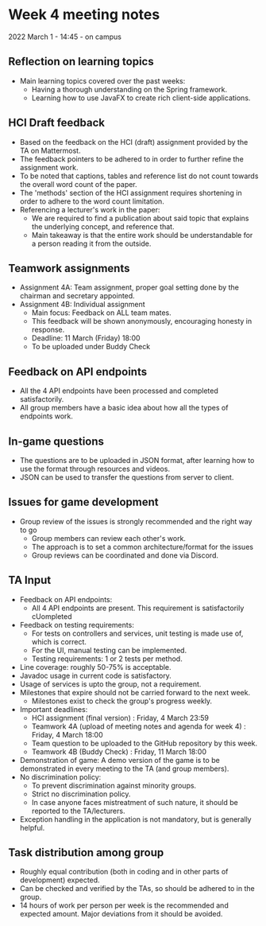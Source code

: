 # Week 4 meeting notes
2022 March 1 - 14:45 - on campus

## Reflection on learning topics
* Main learning topics covered over the past weeks:
    - Having a thorough understanding on the Spring framework.	
    - Learning how to use JavaFX to create rich client-side applications.

## HCI Draft feedback
* Based on the feedback on the HCI (draft) assignment provided by the TA on Mattermost.
* The feedback pointers to be adhered to in order to further refine the assignment work.
* To be noted that captions, tables and reference list do not count towards the overall word count of the paper.
* The 'methods' section of the HCI assignment requires shortening in order to adhere to the word count limitation.
* Referencing a lecturer's work in the paper:
    - We are required to find a publication about said topic that explains the underlying concept, and reference that.
    - Main takeaway is that the entire work should be understandable for a person reading it from the outside.

## Teamwork assignments 
* Assignment 4A: Team assignment, proper goal setting done by the chairman and secretary appointed.
* Assignment 4B: Individual assignment
    - Main focus: Feedback on ALL team mates.
    - This feedback will be shown anonymously, encouraging honesty in response.
    - Deadline: 11 March (Friday) 18:00
    - To be uploaded under Buddy Check

## Feedback on API endpoints
* All the 4 API endpoints have been processed and completed satisfactorily.
* All group members have a basic idea about how all the types of endpoints work.

## In-game questions
* The questions are to be uploaded in JSON format, after learning how to use the format through resources and videos.
* JSON can be used to transfer the questions from server to client.

## Issues for game development
* Group review of the issues is strongly recommended and the right way to go
    - Group members can review each other's work.
    - The approach is to set a common architecture/format for the issues
    - Group reviews can be coordinated and done via Discord.

## TA Input
* Feedback on API endpoints:
    - All 4 API endpoints are present. This requirement is satisfactorily cUompleted
* Feedback on testing requirements:
    - For tests on controllers and services, unit testing is made use of, which is correct.
    - For the UI, manual testing can be implemented.
    - Testing requirements: 1 or 2 tests per method.
* Line coverage: roughly 50-75% is acceptable.
* Javadoc usage in current code is satisfactory.
* Usage of services is upto the group, not a requirement.
* Milestones that expire should not be carried forward to the next week.
    - Milestones exist to check the group's progress weekly.
* Important deadlines:
    - HCI assignment (final version) : Friday, 4 March 23:59
    - Teamwork 4A (upload of meeting notes and agenda for week 4) : Friday, 4 March 18:00
    - Team question to be uploaded to the GitHub repository by this week.
    - Teamwork 4B (Buddy Check) : Friday, 11 March 18:00
* Demonstration of game: A demo version of the game is to be demonstrated in every meeting to the TA (and group members).
* No discrimination policy: 
    - To prevent discrimination against minority groups.
    - Strict no discrimination policy.
    - In case anyone faces mistreatment of such nature, it should be reported to the TA/lecturers.
* Exception handling in the application is not mandatory, but is generally helpful.

## Task distribution among group
* Roughly equal contribution (both in coding and in other parts of development) expected.
* Can be checked and verified by the TAs, so should be adhered to in the group.
* 14 hours of work per person per week is the recommended and expected amount. Major deviations from it should be avoided.

